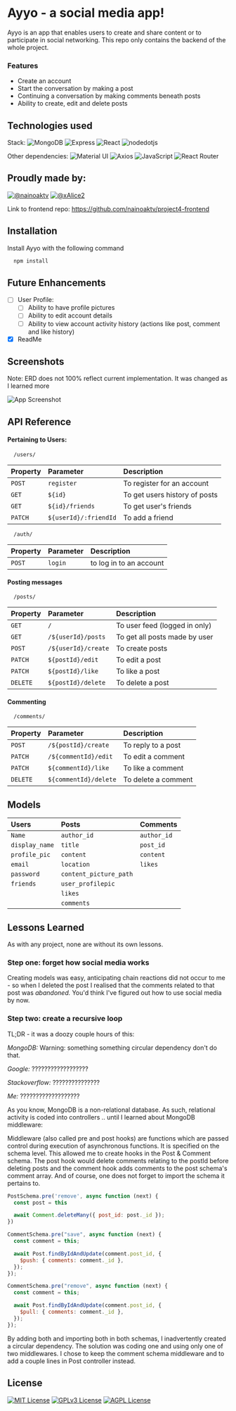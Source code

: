 
# Ayyo - a social media app!

Ayyo is an app that enables users to create and share content or to participate in social networking. This repo only contains the backend of the whole project. 

### Features

- Create an account
- Start the conversation by making a post
- Continuing a conversation by making comments beneath posts
- Ability to create, edit and delete posts


## Technologies used

Stack:
![MongoDB](https://img.shields.io/badge/MongoDB-47A248?style=for-the-badge&logo=mongodb&logoColor=white&style=for-the-badge)
![Express](https://img.shields.io/badge/Express.js-000000?style=for-the-badge&logo=express&logoColor=white&style=for-the-badge)
![React](https://img.shields.io/badge/React-20232A?style=for-the-badge&logo=react&logoColor=61DAFB&style=for-the-badge)
![nodedotjs](https://img.shields.io/badge/Node.js-339933?style=for-the-badge&logo=nodedotjs&logoColor=white&style=for-the-badge)

Other dependencies:
![Material UI](https://img.shields.io/badge/Material%20UI-007FFF?style=for-the-badge&logo=mui&logoColor=white&style=for-the-badge)
![Axios](https://img.shields.io/badge/Axios-5A29E4?style=for-the-badge&logo=axios&logoColor=white&style=for-the-badge)
![JavaScript](https://img.shields.io/badge/JavaScript-F7DF1E?style=for-the-badge&logo=javascript&logoColor=white&style=for-the-badge)
![React Router](https://img.shields.io/badge/React%20Router-CA4245?style=for-the-badge&logo=reactrouter&logoColor=white&style=for-the-badge)



## Proudly made by:
[![@nainoaktv](https://img.shields.io/badge/Frontend-Nainoaktv-yellowgreen)](https://github.com/nainoaktv) 
[![@xAlice2](https://img.shields.io/badge/Backend-xAlice2-blueviolet)](https://github.com/xAlice2)

Link to frontend repo: https://github.com/nainoaktv/project4-frontend

## Installation

Install Ayyo with the following command

```bash
  npm install
```
    
## Future Enhancements

- [ ] User Profile: 
    - [ ] Ability to have profile pictures
    - [ ] Ability to edit account details
    - [ ] Ability to view account activity history (actions like post, comment and like history)
   
- [x] ReadMe

## Screenshots
Note: ERD does not 100% reflect current implementation. It was changed as I learned more

![App Screenshot](https://raw.github.com/nainoaktv/project4-backend/main/ERD.png)


## API Reference

#### Pertaining to Users:

```http
  /users/
```
| Property | Parameter | Description                |
| :-------- |:-------- | :------------------------- |
| `POST` | `register` | To register for an account |
| `GET` | `${id}` | To get users history of posts |
| `GET` | `${id}/friends` | To get user's friends |
| `PATCH` | `${userId}/:friendId` | To add a friend  |

```http
  /auth/
```
| Property | Parameter | Description                |
| :-------- |:-------- | :------------------------- |
| `POST`      | `login` | to log in to an account |

#### Posting messages
```http
  /posts/
```
| Property | Parameter | Description                |
| :-------- |:-------- | :------------------------- |
| `GET` | `/` | To user feed (logged in only)  |
| `GET` | `/${userId}/posts` | To get all posts made by user |
| `POST` | `/${userId}/create` | To create posts |
| `PATCH` | `${postId}/edit` | To edit a post  |
| `PATCH` | `${postId}/like` | To like a post  |
| `DELETE` | `${postId}/delete` | To delete a post |


#### Commenting
```http
  /comments/
```
| Property | Parameter | Description                |
| :-------- |:-------- | :------------------------- |
| `POST` | `/${postId}/create` | To reply to a post  |
| `PATCH` | `/${commentId}/edit` | To edit a comment |
| `PATCH` | `${commentId}/like` | To like a comment  |
| `DELETE` | `${commentId}/delete` | To delete a comment  |

## Models

| Users | Posts  | Comments |
| :-------- | :-------- | :-------- |
| `Name` | `author_id` | `author_id` |
| `display_name` | `title` | `post_id` |
| `profile_pic` | `content` | `content` |
| `email` | `location` | `likes` |
| `password` | `content_picture_path` |  |
| `friends` | `user_profilepic` | |
|  | `likes` | |
|  | `comments` | |


## Lessons Learned

As with any project, none are without its own lessons.

### Step one: forget how social media works
Creating models was easy, anticipating chain reactions did not occur to me - so when I deleted the post
I realised that the comments related to that post was *abandoned.* You'd think I've figured out how to 
use social media by now.


### Step two: create a recursive loop

TL;DR - it was a doozy couple hours of this:

*MongoDB:* Warning: something something circular dependency don't do that.

*Google:* ??????????????????

*Stackoverflow:* ???????????????

*Me:* ???????????????????

As you know, MongoDB is a non-relational database. As such, relational activity is coded into controllers .. until I learned about MongoDB middleware:


Middleware (also called pre and post hooks) are functions which are passed control during execution of asynchronous functions. It is specified on the schema level.
This allowed me to create hooks in the Post & Comment schema. The post hook would delete comments relating to the postId before deleting posts and the comment hook 
adds comments to the post schema's comment array. And of course, one does not forget to import the schema it pertains to.

```js
PostSchema.pre('remove', async function (next) {
  const post = this

  await Comment.deleteMany({ post_id: post._id });
})
```
```js
CommentSchema.pre("save", async function (next) {
  const comment = this;

  await Post.findByIdAndUpdate(comment.post_id, {
    $push: { comments: comment._id },
  });
});

CommentSchema.pre("remove", async function (next) {
  const comment = this;

  await Post.findByIdAndUpdate(comment.post_id, {
    $pull: { comments: comment._id },
  });
});
```

By adding both and importing both in both schemas, I inadvertently created a circular dependency. The solution was
coding one and using only one of two middlewares. I chose to keep the comment schema middleware and to add a couple
lines in Post controller instead.

## License

[![MIT License](https://img.shields.io/badge/License-MIT-green.svg)](https://choosealicense.com/licenses/mit/)
[![GPLv3 License](https://img.shields.io/badge/License-GPL%20v3-yellow.svg)](https://opensource.org/licenses/)
[![AGPL License](https://img.shields.io/badge/license-AGPL-blue.svg)](http://www.gnu.org/licenses/agpl-3.0)
